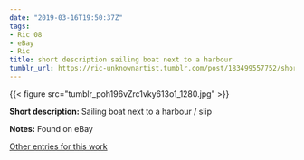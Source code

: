 ```yaml
---
date: "2019-03-16T19:50:37Z"
tags:
- Ric 08
- eBay
- Ric
title: short description sailing boat next to a harbour
tumblr_url: https://ric-unknownartist.tumblr.com/post/183499557752/short-description-sailing-boat-next-to-a-harbour
---
```

{{< figure src="tumblr_poh196vZrc1vky613o1_1280.jpg" >}} 

**Short description:** Sailing boat next to a harbour / slip

**Notes:** Found on eBay

[Other entries for this work](/tags/Ric-08)

